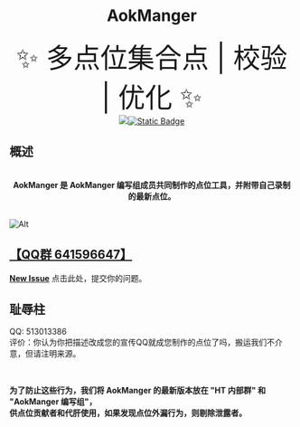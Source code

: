<div align="center">

# AokManger
<font size="7">✨ 多点位集合点 | 校验 | 优化 ✨</font><br>
<a href="https://github.com/Xrhhhilo/AokManger/commits/main"><img src="https://img.shields.io/github/last-commit/Xrhhhilo/AokManger?label=Last%20Commit&logo=Github&style=flat-square"></a>[![Static Badge](https://img.shields.io/badge/QQ%20%E7%BE%A4-641596647-green?style=flat-square)](http://qm.qq.com/cgi-bin/qm/qr?_wv=1027&k=OAq2sc9yqgXzipp_Csr6jJXVpz6DUCm2&authKey=MK1LLCNDnGSZOLMAV5DrU%2BCr8qDccmFi3U6QGbj1wM%2F9x7Lk5HoT193wx2BBgju3&noverify=0&group_code=641596647)

</div>

## 概述

<div align="center">
<br>
<strong>AokManger 是 AokManger 编写组成员共同制作的点位工具，并附带自己录制的最新点位。</strong><br>
</div>

<br>

![Alt](https://repobeats.axiom.co/api/embed/92453ea2e7d1e4a43c6b5f45a151ce87ce0db261.svg "Repobeats analytics image")

## [【QQ群 641596647】](https://hacktools.store/qqgroup)
[**New Issue**](https://github.com/Xrhhhilo/AokManger/issues/new) 点击此处，提交你的问题。

## 耻辱柱

QQ: 513013386  
评价：你认为你把描述改成您的宣传QQ就成您制作的点位了吗，搬运我们不介意，但请注明来源。

<br>

<strong>为了防止这些行为，我们将 AokManger 的最新版本放在 "HT 内部群" 和 "AokManger 编写组"，</strong>  
<strong>供点位贡献者和代肝使用，如果发现点位外漏行为，则剔除泄露者。</strong>